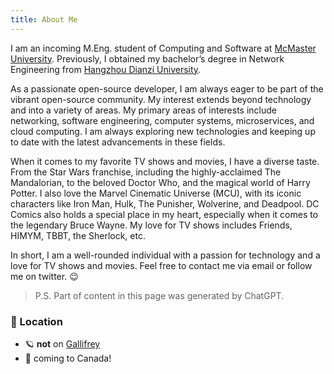 ```yaml
---
title: About Me
---
```


I am an incoming M.Eng. student of Computing and Software at [McMaster University](https://mcmaster.ca/). Previously, I obtained my bachelor’s degree in Network Engineering from [Hangzhou Dianzi University](https://www.hdu.edu.cn/).

As a passionate open-source developer, I am always eager to be part of the vibrant open-source community. My interest extends beyond technology and into a variety of areas. My primary areas of interests include networking, software engineering, computer systems, microservices, and cloud computing. I am always exploring new technologies and keeping up to date with the latest advancements in these fields.

When it comes to my favorite TV shows and movies, I have a diverse taste. From the Star Wars franchise, including the highly-acclaimed The Mandalorian, to the beloved Doctor Who, and the magical world of Harry Potter. I also love the Marvel Cinematic Universe (MCU), with its iconic characters like Iron Man, Hulk, The Punisher, Wolverine, and Deadpool. DC Comics also holds a special place in my heart, especially when it comes to the legendary Bruce Wayne. My love for TV shows includes Friends, HIMYM, TBBT, the Sherlock, etc.

In short, I am a well-rounded individual with a passion for technology and a love for TV shows and movies. Feel free to contact me via email or follow me on twitter. 😉

> P.S. Part of content in this page was generated by ChatGPT.

### 📍 Location

- 🪐 **not** on [Gallifrey](https://en.wikipedia.org/wiki/Gallifrey)
- 🍁 coming to Canada!
